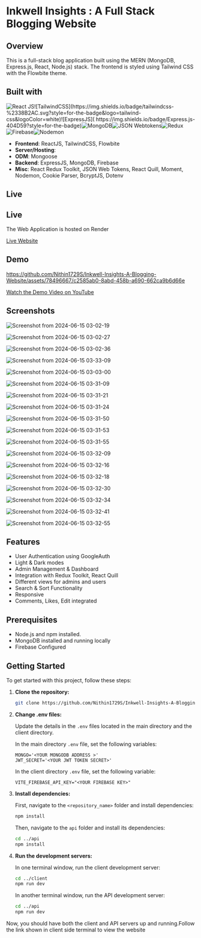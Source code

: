 # Inkwell Insights : A Full Stack Blogging Website

## Overview

This is a full-stack blog application built using the MERN (MongoDB, Express.js, React, Node.js) stack. The frontend is styled using Tailwind CSS with the Flowbite theme.

## Built with

![React JS](https://img.shields.io/badge/React-20232A?style=for-the-badge&logo=react&logoColor=61DAFB")![TailwindCSS](https://img.shields.io/badge/tailwindcss-%2338B2AC.svg?style=for-the-badge&logo=tailwind-css&logoColor=white)![ExpressJS](	https://img.shields.io/badge/Express.js-404D59?style=for-the-badge)![MongoDB](	https://img.shields.io/badge/MongoDB-4EA94B?style=for-the-badge&logo=mongodb&logoColor=white)![JSON Webtokens](https://img.shields.io/badge/json%20web%20tokens-323330?style=for-the-badge&logo=json-web-tokens&logoColor=pink)![Redux](https://img.shields.io/badge/Redux-593D88?style=for-the-badge&logo=redux&logoColor=white)![Firebase](https://img.shields.io/badge/Firebase-039BE5?style=for-the-badge&logo=Firebase&logoColor=white)![Nodemon](https://img.shields.io/badge/Nodemon%20-%2376D04B.svg?&style=for-the-badge&logo=Nodemon&logoColor=white)

- **Frontend**: ReactJS, TailwindCSS, Flowbite
- **Server/Hosting**: 
- **ODM**: Mongoose
- **Backend**: ExpressJS, MongoDB, Firebase
- **Misc**: React Redux Toolkit, JSON Web Tokens, React Quill, Moment, Nodemon, Cookie Parser, BcryptJS, Dotenv   


## Live

## Live

The Web Application is hosted on Render

[Live Website](https://inkwell-insights-a-blogging-website.onrender.com/)

## Demo

https://github.com/Nithin1729S/Inkwell-Insights-A-Blogging-Website/assets/78496667/c2585ab0-8abd-458b-a690-662ca9b6d66e



[Watch the Demo Video on YouTube](https://youtu.be/x0ALnLfWvc8)


## Screenshots
![Screenshot from 2024-06-15 03-02-19](https://github.com/Nithin1729S/Inkwell-Insights-A-Blogging-Website/assets/78496667/0a9bb580-852e-4b13-87e9-381d09f312d2)

![Screenshot from 2024-06-15 03-02-27](https://github.com/Nithin1729S/Inkwell-Insights-A-Blogging-Website/assets/78496667/b4151144-71ae-4cbb-9aad-e43b2ceed79c)

![Screenshot from 2024-06-15 03-02-36](https://github.com/Nithin1729S/Inkwell-Insights-A-Blogging-Website/assets/78496667/b50f557b-ac76-467e-9b4c-203064b69228)

![Screenshot from 2024-06-15 03-33-09](https://github.com/Nithin1729S/Inkwell-Insights-A-Blogging-Website/assets/78496667/2920c1f6-38f8-4d01-91b2-88c5eec367f6)


![Screenshot from 2024-06-15 03-03-00](https://github.com/Nithin1729S/Inkwell-Insights-A-Blogging-Website/assets/78496667/c2cee8e8-9f8c-4c1a-911d-a1d320276727)

![Screenshot from 2024-06-15 03-31-09](https://github.com/Nithin1729S/Inkwell-Insights-A-Blogging-Website/assets/78496667/d25feeae-889d-441b-836b-ed8f3272e711)

![Screenshot from 2024-06-15 03-31-21](https://github.com/Nithin1729S/Inkwell-Insights-A-Blogging-Website/assets/78496667/9e8af6cc-51ac-47af-b623-1731429d6cff)

![Screenshot from 2024-06-15 03-31-24](https://github.com/Nithin1729S/Inkwell-Insights-A-Blogging-Website/assets/78496667/e6573bde-165f-4e15-9a6f-17bc557cb36c)


![Screenshot from 2024-06-15 03-31-50](https://github.com/Nithin1729S/Inkwell-Insights-A-Blogging-Website/assets/78496667/37492a07-8ef5-4c89-a3b6-c2fbfe63cc38)

![Screenshot from 2024-06-15 03-31-53](https://github.com/Nithin1729S/Inkwell-Insights-A-Blogging-Website/assets/78496667/02a57132-8635-47e6-8758-5f6d1080d88b)

![Screenshot from 2024-06-15 03-31-55](https://github.com/Nithin1729S/Inkwell-Insights-A-Blogging-Website/assets/78496667/993c84e8-8951-46b0-a696-97e6d4e2d0eb)

![Screenshot from 2024-06-15 03-32-09](https://github.com/Nithin1729S/Inkwell-Insights-A-Blogging-Website/assets/78496667/d91c4641-6305-4bf5-ae2c-55520ae2033e)

![Screenshot from 2024-06-15 03-32-16](https://github.com/Nithin1729S/Inkwell-Insights-A-Blogging-Website/assets/78496667/065fe4f2-f364-41da-ae55-203d052344cd)

![Screenshot from 2024-06-15 03-32-18](https://github.com/Nithin1729S/Inkwell-Insights-A-Blogging-Website/assets/78496667/c7af5ed5-e854-4538-88a6-bcd02d0c87e4)

![Screenshot from 2024-06-15 03-32-30](https://github.com/Nithin1729S/Inkwell-Insights-A-Blogging-Website/assets/78496667/177bff51-094b-4a31-b6bc-96ff1166d1df)

![Screenshot from 2024-06-15 03-32-34](https://github.com/Nithin1729S/Inkwell-Insights-A-Blogging-Website/assets/78496667/6e61ac48-40f3-40c9-83a8-11f517423aef)

![Screenshot from 2024-06-15 03-32-41](https://github.com/Nithin1729S/Inkwell-Insights-A-Blogging-Website/assets/78496667/40f4407c-22c2-4ae8-8e09-f999087c587e)

![Screenshot from 2024-06-15 03-32-55](https://github.com/Nithin1729S/Inkwell-Insights-A-Blogging-Website/assets/78496667/d7540428-fa59-479c-a600-40c49161304b)





## Features
- User Authentication using GoogleAuth
- Light & Dark modes
- Admin Management & Dashboard
- Integration with Redux Toolkit, React Quill
- Different views for admins and users
- Search & Sort Functionality
- Responsive
- Comments, Likes, Edit integrated

## Prerequisites

- Node.js and npm installed.
- MongoDB installed and running locally
- Firebase Configured



## Getting Started

To get started with this project, follow these steps:

1. **Clone the repository:**

    ```bash
    git clone https://github.com/Nithin1729S/Inkwell-Insights-A-Blogging-Website.git
    ```

2. **Change .env files:**

    Update the details in the `.env` files located in the main directory and the client directory.

    In the main directory `.env` file, set the following variables:

    ```plaintext
    MONGO='<YOUR MONGODB ADDRESS >'
    JWT_SECRET='<YOUR JWT TOKEN SECRET>'
    ```

    In the client directory `.env` file, set the following variable:

    ```plaintext
    VITE_FIREBASE_API_KEY="<YOUR FIREBASE KEY>"
    ```

3. **Install dependencies:**

    First, navigate to the `<repository_name>` folder and install dependencies:

    ```bash
    npm install
    ```

    Then, navigate to the `api` folder and install its dependencies:

    ```bash
    cd ../api
    npm install
    ```

4. **Run the development servers:**

    In one terminal window, run the client development server:

    ```bash
    cd ../client
    npm run dev
    ```

    In another terminal window, run the API development server:

    ```bash
    cd ../api
    npm run dev
    ```


Now, you should have both the client and API servers up and running.Follow the link shown in client side terminal to view the website

